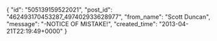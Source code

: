  {
   "id": "505139159522021",
   "post_id": "462493170453287_497402933628977",
   "from_name": "Scott Duncan",
   "message": "-NOTICE OF MISTAKE!",
   "created_time": "2013-04-21T22:19:49+0000"
 }

